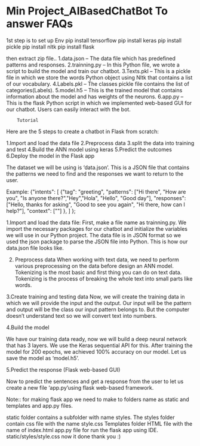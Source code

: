 # Min Project_AIBasedChatBot To answer FAQs
1st step is to  set up Env
pip install tensorflow 
pip install keras 
pip install pickle
pip install nltk
pip install flask

then extract zip file..
1.data.json – The data file which has predefined patterns and responses.
2.trainning.py – In this Python file, we wrote a script to build the model and train our chatbot.
3.Texts.pkl – This is a pickle file in which we store the words Python object using Nltk that contains a list of our vocabulary.
4.Labels.pkl – The classes pickle file contains the list of categories(Labels).
5.model.h5 – This is the trained model that contains information about the model and has weights of the neurons.
6.app.py – This is the flask Python script in which we implemented web-based GUI for our chatbot. Users can easily interact with the bot.
        
        Tutorial
Here are the 5 steps to create a chatbot in Flask from scratch:

1.Import and load the data file
2.Preprocess data
3.split the data into training and test
4.Build the ANN model using keras
5.Predict the outcomes
6.Deploy the model in the Flask app

The dataset we will be using is ‘data.json’. 
This is a JSON file that contains the patterns we need to find and the responses we want to return to the user.

Example:
{"intents": [
        {"tag": "greeting",
         "patterns": ["Hi there", "How are you", "Is anyone there?","Hey","Hola", "Hello", "Good day"],
         "responses": ["Hello, thanks for asking", "Good to see you again", "Hi there, how can I help?"],
         "context": [""]
        },
      ]
    };
    
    
1.Import and load the data file:
First, make a file name as trainning.py. We import the necessary packages for our chatbot and initialize the variables we will use in our Python project.
The data file is in JSON format so we used the json package to parse the JSON file into Python. This is how our data.json file looks like.

2. Preprocess data
When working with text data, we need to perform various preprocessing on the data before design an ANN model. Tokenizing is the most basic and first thing you can do on text data. Tokenizing is the process of breaking the whole text into small parts like words.

3.Create training and testing data
Now, we will create the training data in which we will provide the input and the output. Our input will be the pattern and output will be the class our input pattern belongs to. But the computer doesn’t understand text so we will convert text into numbers.

4.Build the model

We have our training data ready, now we will build a deep neural network that has 3 layers. We use the Keras sequential API for this. After training the model for 200 epochs, we achieved 100% accuracy on our model. Let us save the model as ‘model.h5’.


5.Predict the response (Flask web-based GUI)

Now to predict the sentences and get a response from the user to let us create a new file ‘app.py’using flask web-based framework.

Note:: for making flask app we need to make to folders name as static and templates and app.py files.

static folder contains a subfolder with name styles. The styles folder contain css file with the name style.css
Templates folder HTML file with the name of index.html
app.py file for run the flask app using IDE.
static/styles/style.css
now it done 
thank you :)




